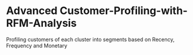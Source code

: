 # Advanced Customer-Profiling-with-RFM-Analysis
Profiling customers of each cluster into segments based on Recency, Frequency and Monetary
